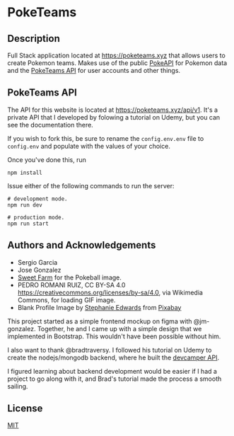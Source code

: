 # PokeTeams

## Description

Full Stack application located at https://poketeams.xyz that allows users to create Pokemon teams. Makes use of the public [PokeAPI](https://pokeapi.co/) for Pokemon data and the [PokeTeams API](https://poketeams.xyz/api/v1) for user accounts and other things.

## PokeTeams API

The API for this website is located at https://poketeams.xyz/api/v1. It's a private API that I developed by folowing a tutorial on Udemy, but you can see the documentation there.

If you wish to fork this, be sure to rename the `config.env.env` file to `config.env` and populate with the values of your choice.

Once you've done this, run

```
npm install
```

Issue either of the following commands to run the server:

```
# development mode.
npm run dev

# production mode.
npm run start
```

## Authors and Acknowledgements

- Sergio Garcia
- Jose Gonzalez
- [Sweet Farm](https://thenounproject.com/sweetfarm/collection/pokemon-go/) for the Pokeball image.
- PEDRO ROMANI RUIZ, CC BY-SA 4.0 <https://creativecommons.org/licenses/by-sa/4.0>, via Wikimedia Commons, for loading GIF image.
- Blank Profile Image by <a href="https://pixabay.com/users/wanderercreative-855399/?utm_source=link-attribution&amp;utm_medium=referral&amp;utm_campaign=image&amp;utm_content=973460">Stephanie Edwards</a> from <a href="https://pixabay.com/?utm_source=link-attribution&amp;utm_medium=referral&amp;utm_campaign=image&amp;utm_content=973460">Pixabay</a>

This project started as a simple frontend mockup on figma with @jm-gonzalez. Together, he and I came up with a simple design that we implemented in Bootstrap. This wouldn't have been possible without him.

I also want to thank @bradtraversy. I followed his tutorial on Udemy to create the nodejs/mongodb backend, where he built the [devcamper API](https://github.com/bradtraversy/devcamper-api).

I figured learning about backend development would be easier if I had a project to go along with it, and Brad's tutorial made the process a smooth sailing.

## License

[MIT](https://choosealicense.com/licenses/mit/)
